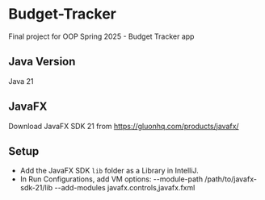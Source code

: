 # Budget-Tracker
Final project for OOP Spring 2025 - Budget Tracker app

## Java Version
Java 21

## JavaFX
Download JavaFX SDK 21 from https://gluonhq.com/products/javafx/

## Setup
- Add the JavaFX SDK `lib` folder as a Library in IntelliJ.
- In Run Configurations, add VM options:
  --module-path /path/to/javafx-sdk-21/lib --add-modules javafx.controls,javafx.fxml